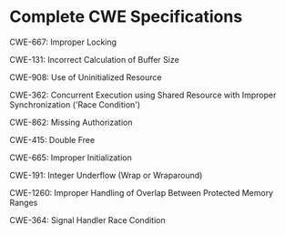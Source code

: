 

# Complete CWE Specifications

CWE-667: Improper Locking

CWE-131: Incorrect Calculation of Buffer Size

CWE-908: Use of Uninitialized Resource

CWE-362: Concurrent Execution using Shared Resource with Improper Synchronization ('Race Condition')

CWE-862: Missing Authorization

CWE-415: Double Free

CWE-665: Improper Initialization

CWE-191: Integer Underflow (Wrap or Wraparound)

CWE-1260: Improper Handling of Overlap Between Protected Memory Ranges

CWE-364: Signal Handler Race Condition